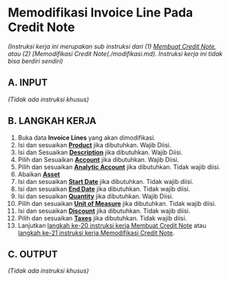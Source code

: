 # Memodifikasi Invoice Line Pada Credit Note


*(Instruksi kerja ini merupakan sub instruksi dari (1) [Membuat Credit Note](./membuat-manual.md), atau (2) [Memodifikasi Credit Note(./modifikasi.md). Instruksi kerja ini tidak bisa berdiri sendiri)*

## A. INPUT

*(Tidak ada instruksi khusus)*

## B. LANGKAH KERJA

1. Buka data **Invoice Lines** yang akan dimodifikasi.
2. Isi dan sesuaikan **[Product](./penjelasan.md#field-product)** jika dibutuhkan. Wajib Diisi.
3. Isi dan Sesuaikan **[Description](./penjelasan.md#field-description)** jika dibutuhkan. Wajib Diisi.
4. Pilih dan Sesuaikan **[Account](./penjelasan.md#field-account-line)** jika dibutuhkan. Wajib Diisi.
5. Pilih dan sesuaikan **[Analytic Account](./penjelasan.md#field-aa)** jika dibutuhkan. Tidak wajib diisi.
6. Abaikan **[Asset](./penjelasan.md#field-asset)**
7. Isi dan sesuaikan **[Start Date](./penjelasan.md#field-start-date)** jika dibutuhkan. Tidak wajib diisi.
8. Isi dan sesuaikan **[End Date](./penjelasan.md#field-end-date)** jika dibutuhkan. Tidak wajib diisi.
9. Isi dan sesuaikan **[Quantity](./penjelasan.md#field-qty)** jika dibutuhkan. Wajib Diisi.
10. Pilih dan sesuaikan **[Unit of Measure](./penjelasan.md#field-uom)** jika dibutuhkan. Tidak wajib diisi.
11. Isi dan sesuaikan **[Discount](./penjelasan.md#field-discount)** jika dibutuhkan. Tidak wajib diisi.
12. Pilih dan sesuaikan **[Taxes](./penjelasan.md#field-taxes)** jika dibutuhkan. Tidak wajib diisi.
13. Lanjutkan [langkah ke-20 instruksi kerja Membuat Credit Note](./membuat-manual.md#l20) atau [langkah ke-21 instruksi kerja Memodifikasi Credit Note](./modifikasi.md#l21).

## C. OUTPUT

*(Tidak ada instruksi khusus)*
